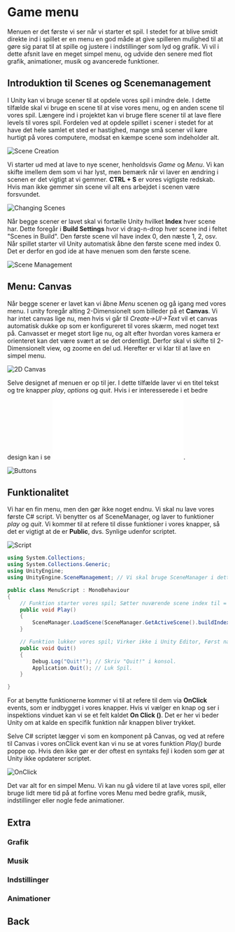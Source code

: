 # Game menu
Menuen er det første vi ser når vi starter et spil. I stedet for at blive smidt direkte ind i spillet er en menu en god måde at give spilleren mulighed til at gøre sig parat til at spille og justere i indstillinger som lyd og grafik. Vi vil i dette afsnit lave en meget simpel menu, og udvide den senere med flot grafik, animationer, musik og avancerede funktioner.

## Introduktion til **Scenes** og **Scenemanagement**
I Unity kan vi bruge scener til at opdele vores spil i mindre dele. I dette tilfælde skal vi bruge en scene til at vise vores menu, og en anden scene til vores spil. Længere ind i projektet kan vi bruge flere scener til at lave flere levels til vores spil. Fordelen ved at opdele spillet i scener i stedet for at have det hele samlet et sted er hastighed, mange små scener vil køre hurtigt på vores computere, modsat en kæmpe scene som indeholder alt.

![Scene Creation](../Resources/Animated_Images/Menu/Creating_Scenes.gif)

Vi starter ud med at lave to nye scener, henholdsvis *Game* og *Menu*. Vi kan skifte imellem dem som vi har lyst, men bemærk når vi laver en ændring i scenen er det vigtigt at vi gemmer. **CTRL + S** er vores vigtigste redskab. Hvis man ikke gemmer sin scene vil alt ens arbejdet i scenen være forsvundet.

![Changing Scenes](../Resources/Animated_Images/Menu/Changing_Scenes.gif)

Når begge scener er lavet skal vi fortælle Unity hvilket **Index** hver scene har. Dette foregår i **Build Settings** hvor vi drag-n-drop hver scene ind i feltet "Scenes in Build". Den første scene vil have index 0, den næste 1, 2, osv. Når spillet starter vil Unity automatisk åbne den første scene med index 0. Det er derfor en god ide at have menuen som den første scene.

![Scene Management](../Resources/Animated_Images/Menu/SceneManagement.gif)

## Menu: Canvas
Når begge scener er lavet kan vi åbne *Menu* scenen og gå igang med vores menu. I unity foregår alting 2-Dimensionelt som billeder på et **Canvas**. Vi har intet canvas lige nu, men hvis vi går til *Create->UI->Text* vil et canvas automatisk dukke op som er konfigureret til vores skærm, med noget text på.
Canvasset er meget stort lige nu, og alt efter hvordan vores kamera er orienteret kan det være svært at se det ordentligt. Derfor skal vi skifte til 2-Dimensionelt view, og zoome en del ud. Herefter er vi klar til at lave en simpel menu.

![2D Canvas](../Resources/Animated_Images/Menu/CanvasSetup.gif)

Selve designet af menuen er op til jer. I dette tilfælde laver vi en titel tekst og tre knapper *play*, *options* og *quit*. Hvis i er interesserede i et bedre design kan i se ![her](Graphics/graphics.md).

![Buttons](../Resources/Animated_Images/Menu/BuildingTheMenu.gif)

## Funktionalitet
Vi har en fin menu, men den gør ikke noget endnu. Vi skal nu lave vores første C# script. Vi benytter os af SceneManager, og laver to funktioner *play* og *quit*. Vi kommer til at refere til disse funktioner i vores knapper, så det er vigtigt at de er **Public**, dvs. Synlige udenfor scriptet.

![Script](../Resources/Animated_Images/Menu/Script.gif)

```C#
using System.Collections;
using System.Collections.Generic;
using UnityEngine;
using UnityEngine.SceneManagement; // Vi skal bruge SceneManager i dette script.

public class MenuScript : MonoBehaviour
{
   	// Funktion starter vores spil; Sætter nuværende scene index til = Nuværende index + 1.
	public void Play()
	{
		SceneManager.LoadScene(SceneManager.GetActiveScene().buildIndex + 1); // Vi loader scene med index (Nuværende + 1)
	}	

	// Funktion lukker vores spil; Virker ikke i Unity Editor, Først når vi compiler vores spil.
	public void Quit()
	{
		Debug.Log("Quit!"); // Skriv "Quit!" i konsol.
		Application.Quit(); // Luk Spil.
	}

}
```

For at benytte funktionerne kommer vi til at refere til dem via **OnClick** events, som er indbygget i vores knapper. Hvis vi vælger en knap og ser i inspektions vinduet kan vi se et felt kaldet **On Click ()**. Det er her vi beder Unity om at kalde en specifik funktion når knappen bliver trykket.

Selve C# scriptet lægger vi som en komponent på Canvas, og ved at refere til Canvas i vores onClick event kan vi nu se at vores funktion *Play()* burde poppe op. Hvis den ikke gør er der oftest en syntaks fejl i koden som gør at Unity ikke opdaterer scriptet.

![OnClick](../Resources/Animated_Images/Menu/OnClick.gif)

Det var alt for en simpel Menu. Vi kan nu gå videre til at lave vores spil, eller bruge lidt mere tid på at forfine vores Menu med bedre grafik, musik, indstillinger eller nogle fede animationer.

## Extra
### Grafik
### Musik
### Indstillinger
### Animationer

## Back


